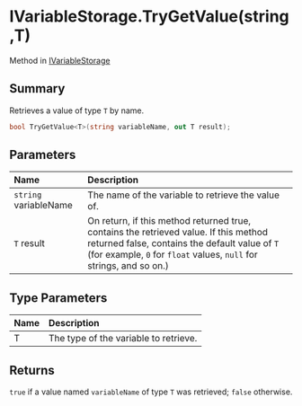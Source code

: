 # IVariableStorage.TryGetValue(string,T)

Method in [IVariableStorage](api/csharp/yarn.ivariablestorage.md)

## Summary


Retrieves a value of type  <code>T</code>  by name.


```csharp
bool TryGetValue<T>(string variableName, out T result);
```

## Parameters

|Name|Description|
|:---|:---|
|`string` variableName|The name of the variable to retrieve the value of.|
|`T` result|On return, if this method returned true, contains the retrieved value. If this method returned false, contains the default value of  <code>T</code>  (for example, <code>0</code>  for  <code>float</code>  values,  <code>null</code>  for strings, and so on.)|

## Type Parameters

|Name|Description|
|:---|:---|
|T|The type of the variable to retrieve.|

## Returns

<code>true</code>  if a value named  <code>variableName</code>  of type  <code>T</code>  was
retrieved;  <code>false</code>  otherwise.

